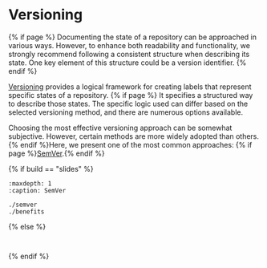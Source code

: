 # Versioning

{% if page %}
Documenting the state of a repository can be approached in various ways.
However, to enhance both readability and functionality, we strongly recommend following a consistent structure when describing its state.
One key element of this structure could be a version identifier.
{% endif %}

[Versioning](https://en.wikipedia.org/wiki/Software_versioning) provides a logical framework for creating labels that represent specific states of a repository.
{% if page %} It specifies a structured way to describe those states.
The specific logic used can differ based on the selected versioning method, and there are numerous options available.

Choosing the most effective versioning approach can be somewhat subjective. 
However, certain methods are more widely adopted than others.
{% endif %}Here, we present one of the most common approaches:
{% if page %}[SemVer](https://wwww.semver.org).{% endif %}


{% if build == "slides" %}
<!-- BUILDING THE SLIDES -->
```{toctree}
:maxdepth: 1
:caption: SemVer

./semver
./benefits
```
{% else %}
<!-- BUILDING THE PAGES -->
```{include} ./semver.md
```
```{include} ./benefits.md
```
{% endif %}
